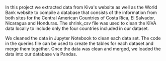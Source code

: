In this project we extracted data from Kiva's website as well as the World Bank website to compile a database that consists of the information from both sites for the Central American Countries of Costa Rica, El Salvador, Nicaragua and Honduras.  The shrink_csv file was used to clean the KIVA data locally to include only the four countries included in our dataset. 

We cleaned the data in Jupyter Notebook to clean each data set.  The code in the queries file can be used to create the tables for each dataset and merge them together. Once the data was clean and merged, we loaded the data into our database via Pandas.  


